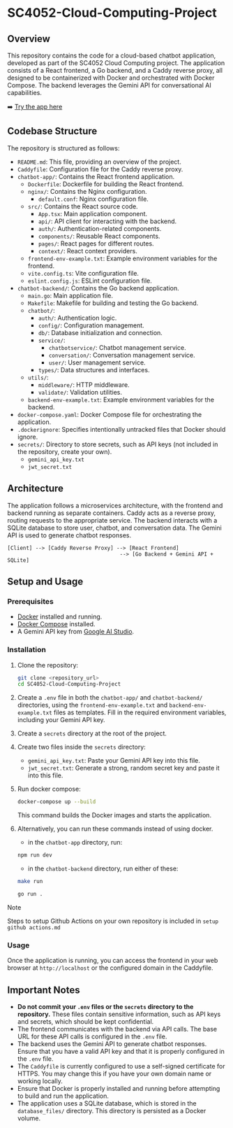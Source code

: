 # SC4052-Cloud-Computing-Project

## Overview

This repository contains the code for a cloud-based chatbot application, developed as part of the SC4052 Cloud Computing project. The application consists of a React frontend, a Go backend, and a Caddy reverse proxy, all designed to be containerized with Docker and orchestrated with Docker Compose. The backend leverages the Gemini API for conversational AI capabilities.

➡️ [Try the app here](https://ec2-54-179-162-106.ap-southeast-1.compute.amazonaws.com/login)

## Codebase Structure

The repository is structured as follows:

- `README.md`: This file, providing an overview of the project.
- `Caddyfile`: Configuration file for the Caddy reverse proxy.
- `chatbot-app/`: Contains the React frontend application.
    - `Dockerfile`: Dockerfile for building the React frontend.
    - `nginx/`: Contains the Nginx configuration.
        - `default.conf`: Nginx configuration file.
    - `src/`: Contains the React source code.
        - `App.tsx`: Main application component.
        - `api/`: API client for interacting with the backend.
        - `auth/`: Authentication-related components.
        - `components/`: Reusable React components.
        - `pages/`: React pages for different routes.
        - `context/`: React context providers.
    - `frontend-env-example.txt`: Example environment variables for the frontend.
    - `vite.config.ts`: Vite configuration file.
    - `eslint.config.js`: ESLint configuration file.
- `chatbot-backend/`: Contains the Go backend application.
    - `main.go`: Main application file.
    - `Makefile`: Makefile for building and testing the Go backend.
    - `chatbot/`:
        - `auth/`: Authentication logic.
        - `config/`: Configuration management.
        - `db/`: Database initialization and connection.
        - `service/`:
            - `chatbotservice/`: Chatbot management service.
            - `conversation/`: Conversation management service.
            - `user/`: User management service.
        - `types/`: Data structures and interfaces.
    - `utils/`:
        - `middleware/`: HTTP middleware.
        - `validate/`: Validation utilities.
    - `backend-env-example.txt`: Example environment variables for the backend.
- `docker-compose.yaml`: Docker Compose file for orchestrating the application.
- `.dockerignore`: Specifies intentionally untracked files that Docker should ignore.
- `secrets/`: Directory to store secrets, such as API keys (not included in the repository, create your own).
    - `gemini_api_key.txt`
    - `jwt_secret.txt`

## Architecture

The application follows a microservices architecture, with the frontend and backend running as separate containers. Caddy acts as a reverse proxy, routing requests to the appropriate service. The backend interacts with a SQLite database to store user, chatbot, and conversation data. The Gemini API is used to generate chatbot responses.

```
[Client] --> [Caddy Reverse Proxy] --> [React Frontend] 
                                    --> [Go Backend + Gemini API + SQLite]
```

## Setup and Usage

### Prerequisites

- [Docker](https://www.docker.com/get-started/) installed and running.
- [Docker Compose](https://docs.docker.com/compose/install/) installed.
- A Gemini API key from [Google AI Studio](https://makersuite.google.com/).

### Installation

1.  Clone the repository:

    ```bash
    git clone <repository_url>
    cd SC4052-Cloud-Computing-Project
    ```

2.  Create a `.env` file in both the `chatbot-app/` and `chatbot-backend/` directories, using the `frontend-env-example.txt` and `backend-env-example.txt` files as templates.  Fill in the required environment variables, including your Gemini API key.

3.  Create a `secrets` directory at the root of the project.

4.  Create two files inside the `secrets` directory:
    - `gemini_api_key.txt`:  Paste your Gemini API key into this file.
    - `jwt_secret.txt`: Generate a strong, random secret key and paste it into this file.

5.  Run docker compose:

    ```bash
    docker-compose up --build
    ```

    This command builds the Docker images and starts the application.

6. Alternatively, you can run these commands instead of using docker.
    - in the `chatbot-app` directory, run:
    ```bash
    npm run dev
    ```
    - in the `chatbot-backend` directory, run either of these:
    ```bash
    make run
    ```
    ```bash
    go run .
    ```

> [!NOTE]  
> Steps to setup Github Actions on your own repository is included in `setup github actions.md`
### Usage

Once the application is running, you can access the frontend in your web browser at `http://localhost` or the configured domain in the Caddyfile.

## Important Notes

- **Do not commit your `.env` files or the `secrets` directory to the repository.** These files contain sensitive information, such as API keys and secrets, which should be kept confidential.
- The frontend communicates with the backend via API calls. The base URL for these API calls is configured in the `.env` file.
- The backend uses the Gemini API to generate chatbot responses. Ensure that you have a valid API key and that it is properly configured in the `.env` file.
- The `Caddyfile` is currently configured to use a self-signed certificate for HTTPS. You may change this if you have your own domain name or working locally.
- Ensure that Docker is properly installed and running before attempting to build and run the application.
- The application uses a SQLite database, which is stored in the `database_files/` directory. This directory is persisted as a Docker volume.
